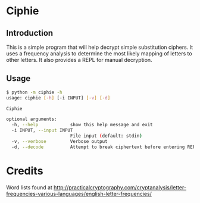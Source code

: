 # Ciphie

## Introduction

This is a simple program that will help decrypt simple substitution ciphers. It uses a frequency analysis to determine
the most likely mapping of letters to other letters. It also provides a REPL for manual decryption.

## Usage

```bash
$ python -m ciphie -h
usage: ciphie [-h] [-i INPUT] [-v] [-d]

Ciphie

optional arguments:
  -h, --help            show this help message and exit
  -i INPUT, --input INPUT
                        File input (default: stdin)
  -v, --verbose         Verbose output
  -d, --decode          Attempt to break ciphertext before entering REPL
```

# Credits

Word lists found at http://practicalcryptography.com/cryptanalysis/letter-frequencies-various-languages/english-letter-frequencies/
